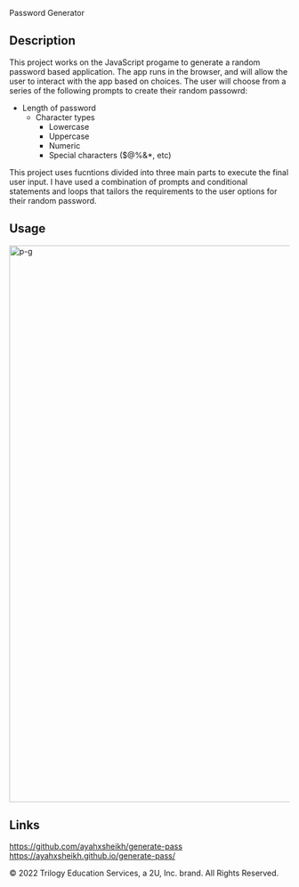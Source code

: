  Password Generator

## Description

This project works on the JavaScript progame to generate a random password based application. The app runs in the browser, and will allow the user to interact with the app based on choices.
The user will choose from a series of the following prompts to create their random passowrd:

* Length of password
    * Character types
      * Lowercase
      * Uppercase
      * Numeric
      * Special characters ($@%&*, etc)

This project uses fucntions divided into three main parts to execute the final user input.
I have used a combination of prompts and conditional statements and loops that tailors the requirements to the user options for their random password.

## Usage

<img width="1001" alt="p-g" src="https://user-images.githubusercontent.com/110252168/204644990-785adcc9-3e95-4cb9-b515-25e1f47103da.png">



## Links 
https://github.com/ayahxsheikh/generate-pass 
https://ayahxsheikh.github.io/generate-pass/

© 2022 Trilogy Education Services, a 2U, Inc. brand. All Rights Reserved.
